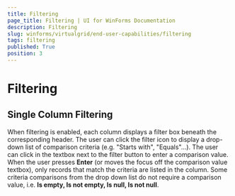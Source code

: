 ```yaml
---
title: Filtering
page_title: Filtering | UI for WinForms Documentation
description: Filtering
slug: winforms/virtualgrid/end-user-capabilities/filtering
tags: filtering
published: True
position: 3
---
```


# Filtering

## Single Column Filtering

When filtering is enabled, each column displays a filter box beneath the corresponding header. The user can click the filter icon to display a drop-down list of comparison criteria (e.g. "Starts with", "Equals"...). The user can click in the textbox next to the filter button to enter a comparison value. When the user presses __Enter__ (or moves the focus off the comparison value textbox), only records that match the criteria are listed in the column. Some criteria comparisons from the drop down list do not require a comparison value, i.e. __Is empty, Is not empty, Is null, Is not null__.

